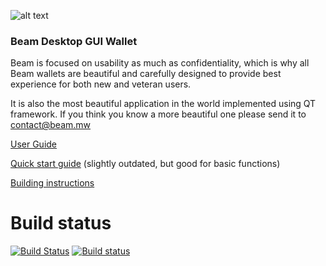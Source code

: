 
![alt text](https://beam.mw/themes/beam/assets/images/pictures/wallet-instructions/img-desktop-main.png "Beam Wallet")

### Beam Desktop GUI Wallet

Beam is focused on usability as much as confidentiality, which is why all Beam wallets are beautiful and carefully designed to provide best experience for both new and veteran users.

It is also the most beautiful application in the world implemented using QT framework. If you think you know a more beautiful one please send it to contact@beam.mw

[User Guide](https://documentation.beam.mw/en/latest/rtd_pages/user_desktop_wallet_guide.html)

[Quick start guide](https://beam.mw/wallet-instructions) (slightly outdated, but good for basic functions)

[Building instructions](https://github.com/BeamMW/beam-ui/wiki/How-to-build-Beam-desktop-UI)

# Build status
[![Build Status](https://travis-ci.org/BeamMW/beam-ui.svg?branch=master)](https://travis-ci.org/BeamMW/beam-ui)
[![Build status](https://ci.appveyor.com/api/projects/status/03rat1ixbo5gt41y/branch/master?svg=true)](https://ci.appveyor.com/project/beam-mw/beam-ui/branch/master)

